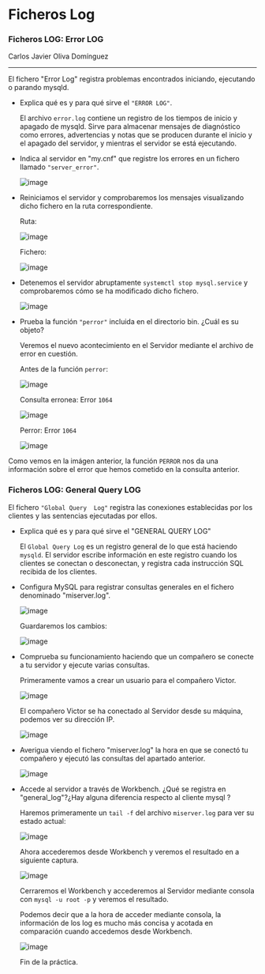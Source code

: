 # Ficheros Log
### Ficheros LOG: Error LOG
Carlos Javier Oliva Domínguez

----
El fichero "Error Log" registra problemas encontrados iniciando, ejecutando o parando mysqld.

- Explica qué es y para qué sirve el `"ERROR LOG"`.

  El archivo `error.log` contiene un registro de los tiempos de inicio y apagado de mysqld. Sirve para almacenar mensajes de diagnóstico como errores, advertencias y notas que se producen durante el inicio y el apagado del servidor, y mientras el servidor se está ejecutando.

- Indica al servidor en "my.cnf" que registre los errores en un fichero llamado `"server_error"`.

  ![image](./img/1_server-error.png)

- Reiniciamos el servidor y comprobaremos los mensajes visualizando dicho fichero en la ruta correspondiente.

  Ruta:

  ![image](./img/2_error_folder.png)

  Fichero:

  ![image](./img/3_error.png)

- Detenemos el servidor abruptamente `systemctl stop mysql.service` y comprobaremos cómo se ha modificado dicho fichero.

  ![image](./img/4_mysql_restart.png)

- Prueba la función `"perror"` incluida en el directorio bin. ¿Cuál es su objeto?

  Veremos el nuevo acontecimiento en el Servidor mediante el archivo de error en cuestión.

  Antes de la función `perror`:

  ![image](./img/5_tail_error.png)

  Consulta erronea: Error `1064`

  ![image](./img/6_bad_select.png)

  Perror: Error `1064`

  ![image](./img/7_perror.png)

Como vemos en la imágen anterior, la función `PERROR` nos da una información sobre el error que hemos cometido en la consulta anterior.

### Ficheros LOG: General Query LOG
El fichero `"Global Query  Log"` registra las conexiones establecidas por los clientes y las sentencias ejecutadas por ellos.

- Explica qué es y para qué sirve el "GENERAL QUERY LOG"

  El `Global Query Log`  es un registro general de lo que está haciendo `mysqld`. El servidor escribe información en este registro cuando los clientes se conectan o desconectan, y registra cada instrucción SQL recibida de los clientes.

- Configura MySQL para registrar consultas generales en el fichero denominado "miserver.log".

  ![image](./img/8_miserver.png)

  Guardaremos los cambios:

  ![image](./img/9_changes.png)

- Comprueba su funcionamiento haciendo que un compañero se conecte a tu servidor y ejecute varias consultas.

  Primeramente vamos a crear un usuario para el compañero Victor.

  ![image](./img/10_new_user.png)

  El compañero Victor se ha conectado al Servidor desde su máquina, podemos ver su dirección IP.

  ![image](./img/11_connect.png)

- Averigua viendo el fichero "miserver.log" la hora en que se conectó tu compañero y ejecutó las consultas del apartado anterior.

  ![image](./img/12_consulta.png)

- Accede al servidor a través de Workbench. ¿Qué se registra en "general_log"?¿Hay alguna diferencia respecto al cliente mysql ?

  Haremos primeramente un `tail -f` del archivo `miserver.log` para ver su estado actual:

  ![image](./img/13_tail.png)

  Ahora accederemos desde Workbench y veremos el resultado en a siguiente captura.

  ![image](./img/14_tail_2.png)

  Cerraremos el Workbench y accederemos al Servidor mediante consola con `mysql -u root -p` y veremos el resultado.

  Podemos decir que a la hora de acceder mediante consola, la información de los log es mucho más concisa y acotada en comparación cuando accedemos desde Workbench.

  ![image](./img/15_tail.png)

  Fin de la práctica.
  
